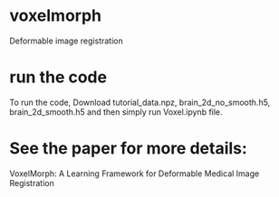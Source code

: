 # voxelmorph

Deformable image registration

# run the code

To run the code, Download tutorial_data.npz, brain_2d_no_smooth.h5, brain_2d_smooth.h5
and then simply run Voxel.ipynb file.

# See the paper for more details:

VoxelMorph: A Learning Framework for Deformable Medical Image Registration
